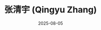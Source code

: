 ---
# 主页标题将默认使用网站标题，此处留空
title: '张清宇 (Qingyu Zhang)'
date: 2025-08-05
type: landing

# SEO (搜索引擎优化) 描述
description: '张清宇 - 中国科学院软件研究所硕士生。研究方向为大语言模型，包括长文本能力和多轮对话能力。'

# SEO 关键词
keywords:
  - 大语言模型
  - 模型压缩
  - 长文本
  - 预训练后微调
  - 强化学习
  - 中科院软件所
  - 张清宇

sections:
  - block: about.biography
    id: about
    content:
      title: 个人简介
      # 用户名指向 `content/authors/admin/` 文件夹中的作者配置
      username: admin

  - block: markdown
    id: news
    content:
      title: 最新动态
      subtitle: ''
      text: |
        - **2025年5月** 一篇论文 "[*ShortGPT*](publication/shortgpt-acl2025/)" 被 ACL Findings 2025 接收。
        - **2024年9月** 一篇论文 "[*Base of RoPE Bounds Context Length*](publication/base-of-rope-neurips2024/)" 被 NeurIPS 2024 接收。
        - **2024年6月** 荣获福州大学“优秀毕业生”称号。
        - **2023年5月** 荣获第十届ASC世界大学生超级计算机竞赛一等奖。
        - **2022年11月** 荣获第十三届全国大学生数学竞赛一等奖。
    design:
      view: compact
      columns: '2'

  - block: experience
    id: experience
    content:
      title: 实习经历
      date_format: Jan 2006
      # 在下方添加/删除经历条目
      items:
        - title: 算法实习生
          company: 美团
          company_url: 'https://www.meituan.com/'
          location: 中国, 北京
          date_start: '2024-12-01'
          date_end: ''
          description: |2-
              * 主导研发了基于强化学习的大模型对话优化系统。
              * 系统在真实业务场景上线，核心业务转化率提升约20%。
              * 相关研究成果已投稿至 AAAI 2026。
        - title: 基座模型实习生
          company: 百川智能
          company_url: 'https://www.baichuan-ai.com/'
          location: 中国, 北京
          date_start: '2024-01-01'
          date_end: '2024-10-31'
          description: |2-
              * 探究Transformer模型冗余性，提出基于层的剪枝方法 (**ShortGPT**, *ACL Findings*, 2025)。
              * 研究RoPE位置编码的Base下界 (**Base of RoPE Bounds Context Length**, *NeurIPS*, 2024)。
              * 提出“大海捞针”评测的变体方法（专利已授权）。
        - title: 科研实习生
          company: 中国科学院软件研究所
          company_url: 'http://www.iscas.ac.cn/'
          location: 中国, 北京
          date_start: '2023-10-01'
          date_end: '2024-09-30'
          description: |2-
              * 为Megatron框架适配并优化SFT和DPO算法 (*ACL Demo*, 2025)。
              * 使用ModelLink框架，在昇腾910b上实现大规模分布式训练。
    design:
      columns: '2'

  - block: collection
    id: publications
    content:
      title: 近期论文
      text: "此处展示近期发表的论文，完整列表请见我的简历。"
      filters:
        folders:
          - publication
        exclude_featured: false
    design:
      columns: '2'
      view: citation

  - block: collection
    id: projects
    content:
      title: 项目经历
      filters:
        folders:
          - project
    design:
      # 视图样式: card, compact, stream, showcase
      view: card
      columns: '2'
      
  - block: contact
    id: contact
    content:
      title: 联系方式
      email: ttraveller2001@gmail.com
      address:
        street: 中关村南四街4号
        city: 北京
        region: 海淀区
        postcode: '100190'
        country: 中国
        country_code: CN
      coordinates:
        latitude: '39.9837'
        longitude: '116.327'
      autolink: true
    design:
      columns: '2'
---